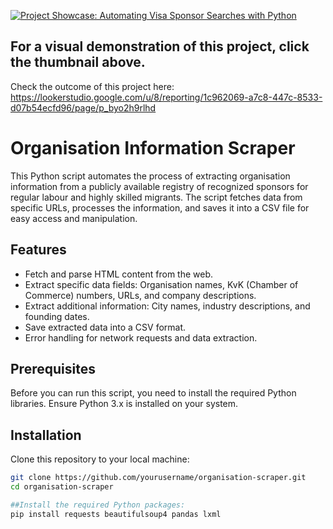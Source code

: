 [![Project Showcase: Automating Visa Sponsor Searches with Python](https://i.gyazo.com/75c6295d381df757839d27170399231f.png)](https://www.youtube.com/watch?v=SXu2jICh01w)
## **For a visual demonstration of this project, click the thumbnail above.**

Check the outcome of this project here: https://lookerstudio.google.com/u/8/reporting/1c962069-a7c8-447c-8533-d07b54ecfd96/page/p_byo2h9rlhd


# Organisation Information Scraper

This Python script automates the process of extracting organisation information from a publicly available registry of recognized sponsors for regular labour and highly skilled migrants. The script fetches data from specific URLs, processes the information, and saves it into a CSV file for easy access and manipulation.

## Features

- Fetch and parse HTML content from the web.
- Extract specific data fields: Organisation names, KvK (Chamber of Commerce) numbers, URLs, and company descriptions.
- Extract additional information: City names, industry descriptions, and founding dates.
- Save extracted data into a CSV format.
- Error handling for network requests and data extraction.

## Prerequisites

Before you can run this script, you need to install the required Python libraries. Ensure Python 3.x is installed on your system.

## Installation

Clone this repository to your local machine:

```bash
git clone https://github.com/yourusername/organisation-scraper.git
cd organisation-scraper

##Install the required Python packages:
pip install requests beautifulsoup4 pandas lxml

